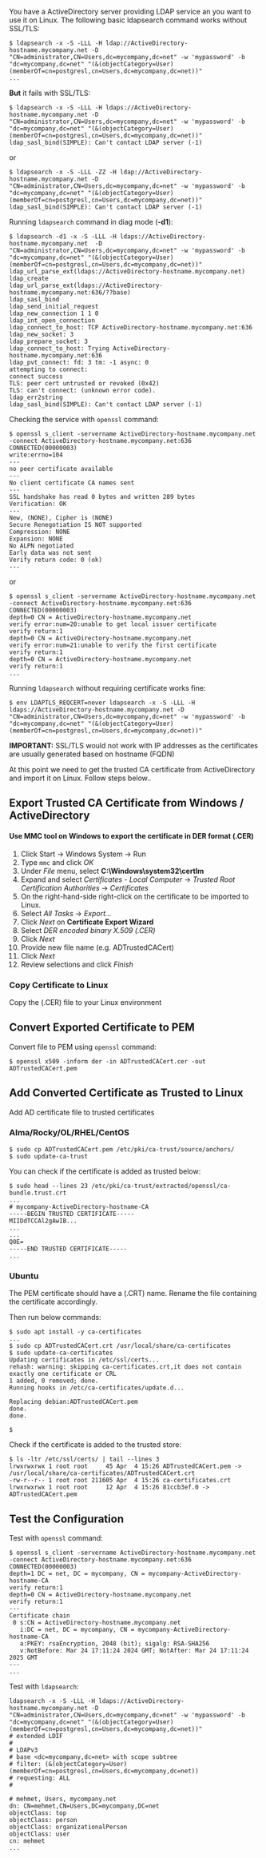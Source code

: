 

You have a ActiveDirectory server providing LDAP service an you want to use it on Linux. The following basic ldapsearch command works without SSL/TLS:
```
$ ldapsearch -x -S -LLL -H ldap://ActiveDirectory-hostname.mycompany.net -D "CN=administrator,CN=Users,dc=mycompany,dc=net" -w 'mypassword' -b "dc=mycompany,dc=net" "(&(objectCategory=User)(memberOf=cn=postgresl,cn=Users,dc=mycompany,dc=net))"
...
```
**But** it fails with SSL/TLS:

```
$ ldapsearch -x -S -LLL -H ldaps://ActiveDirectory-hostname.mycompany.net -D "CN=administrator,CN=Users,dc=mycompany,dc=net" -w 'mypassword' -b "dc=mycompany,dc=net" "(&(objectCategory=User)(memberOf=cn=postgresl,cn=Users,dc=mycompany,dc=net))"
ldap_sasl_bind(SIMPLE): Can't contact LDAP server (-1)
```
or
```
$ ldapsearch -x -S -LLL -ZZ -H ldap://ActiveDirectory-hostname.mycompany.net -D "CN=administrator,CN=Users,dc=mycompany,dc=net" -w 'mypassword' -b "dc=mycompany,dc=net" "(&(objectCategory=User)(memberOf=cn=postgresl,cn=Users,dc=mycompany,dc=net))"
ldap_sasl_bind(SIMPLE): Can't contact LDAP server (-1)
```
Running `ldapsearch` command in diag mode (**-d1**):

```
$ ldapsearch -d1 -x -S -LLL -H ldaps://ActiveDirectory-hostname.mycompany.net  -D "CN=administrator,CN=Users,dc=mycompany,dc=net" -w 'mypassword' -b "dc=mycompany,dc=net" "(&(objectCategory=User)(memberOf=cn=postgresl,cn=Users,dc=mycompany,dc=net))"
ldap_url_parse_ext(ldaps://ActiveDirectory-hostname.mycompany.net)
ldap_create
ldap_url_parse_ext(ldaps://ActiveDirectory-hostname.mycompany.net:636/??base)
ldap_sasl_bind
ldap_send_initial_request
ldap_new_connection 1 1 0
ldap_int_open_connection
ldap_connect_to_host: TCP ActiveDirectory-hostname.mycompany.net:636
ldap_new_socket: 3
ldap_prepare_socket: 3
ldap_connect_to_host: Trying ActiveDirectory-hostname.mycompany.net:636
ldap_pvt_connect: fd: 3 tm: -1 async: 0
attempting to connect:
connect success
TLS: peer cert untrusted or revoked (0x42)
TLS: can't connect: (unknown error code).
ldap_err2string
ldap_sasl_bind(SIMPLE): Can't contact LDAP server (-1)
```

Checking the service with `openssl` command:

```
$ openssl s_client -servername ActiveDirectory-hostname.mycompany.net -connect ActiveDirectory-hostname.mycompany.net:636
CONNECTED(00000003)
write:errno=104
---
no peer certificate available
---
No client certificate CA names sent
---
SSL handshake has read 0 bytes and written 289 bytes
Verification: OK
---
New, (NONE), Cipher is (NONE)
Secure Renegotiation IS NOT supported
Compression: NONE
Expansion: NONE
No ALPN negotiated
Early data was not sent
Verify return code: 0 (ok)
---
```
or

```
$ openssl s_client -servername ActiveDirectory-hostname.mycompany.net -connect ActiveDirectory-hostname.mycompany.net:636
CONNECTED(00000003)
depth=0 CN = ActiveDirectory-hostname.mycompany.net
verify error:num=20:unable to get local issuer certificate
verify return:1
depth=0 CN = ActiveDirectory-hostname.mycompany.net
verify error:num=21:unable to verify the first certificate
verify return:1
depth=0 CN = ActiveDirectory-hostname.mycompany.net
verify return:1
...
```

Running `ldapsearch` without requiring certificate works fine:

```
$ env LDAPTLS_REQCERT=never ldapsearch -x -S -LLL -H ldaps://ActiveDirectory-hostname.mycompany.net -D "CN=administrator,CN=Users,dc=mycompany,dc=net" -w 'mypassword' -b "dc=mycompany,dc=net" "(&(objectCategory=User)(memberOf=cn=postgresl,cn=Users,dc=mycompany,dc=net))"
```
**IMPORTANT:** SSL/TLS would not work with IP addresses as the certificates are usually generated based on hostname (FQDN)

At this point we need to get the trusted CA certificate from ActiveDirectory and import it on Linux. Follow steps below..

## Export Trusted CA Certificate from Windows / ActiveDirectory
#### Use MMC tool on Windows to export the certificate in DER format (.CER)

1. Click Start -> Windows System -> Run
2. Type `mmc` and click *OK*
3. Under *File* menu, select **C:\Windows\system32\certlm**
4. Expand and select *Certificates - Local Computer* -> *Trusted Root Certification Authorities* -> *Certificates*
5. On the right-hand-side right-click on the certificate to be imported to Linux.
6. Select *All Tasks* -> *Export...*
7. Click *Next* on **Certificate Export Wizard**
8. Select *DER encoded binary X.509 (.CER)*
9. Click *Next*
10. Provide new file name (e.g. ADTrustedCACert)
11. Click *Next*
12. Review selections and click *Finish*

### Copy Certificate to Linux
Copy the (.CER) file to your Linux environment

## Convert Exported Certificate to PEM
Convert file to PEM using `openssl` command:

```
$ openssl x509 -inform der -in ADTrustedCACert.cer -out ADTrustedCACert.pem
```
## Add Converted Certificate as Trusted to Linux
Add AD certificate file to trusted certificates
### Alma/Rocky/OL/RHEL/CentOS
```
$ sudo cp ADTrustedCACert.pem /etc/pki/ca-trust/source/anchors/
$ sudo update-ca-trust
```
You can check if the certificate is added as trusted below:
```
$ sudo head --lines 23 /etc/pki/ca-trust/extracted/openssl/ca-bundle.trust.crt
...
# mycompany-ActiveDirectory-hostname-CA
-----BEGIN TRUSTED CERTIFICATE-----
MIIDdTCCAl2gAwIB...
...
...
Q0E=
-----END TRUSTED CERTIFICATE-----
...
```
### Ubuntu

The PEM certificate should have a (.CRT) name. Rename the file containing the certificate accordingly. 

Then run below commands:

```
$ sudo apt install -y ca-certificates
...
$ sudo cp ADTrustedCACert.crt /usr/local/share/ca-certificates
$ sudo update-ca-certificates
Updating certificates in /etc/ssl/certs...
rehash: warning: skipping ca-certificates.crt,it does not contain exactly one certificate or CRL
1 added, 0 removed; done.
Running hooks in /etc/ca-certificates/update.d...

Replacing debian:ADTrustedCACert.pem
done.
done.

$
```
Check if the certificate is added to the trusted store:
```
$ ls -ltr /etc/ssl/certs/ | tail --lines 3
lrwxrwxrwx 1 root root     45 Apr  4 15:26 ADTrustedCACert.pem -> /usr/local/share/ca-certificates/ADTrustedCACert.crt
-rw-r--r-- 1 root root 211605 Apr  4 15:26 ca-certificates.crt
lrwxrwxrwx 1 root root     12 Apr  4 15:26 81ccb3ef.0 -> ADTrustedCACert.pem
```

## Test the Configuration

Test with `openssl` command:

```
$ openssl s_client -servername ActiveDirectory-hostname.mycompany.net -connect ActiveDirectory-hostname.mycompany.net:636
CONNECTED(00000003)
depth=1 DC = net, DC = mycompany, CN = mycompany-ActiveDirectory-hostname-CA
verify return:1
depth=0 CN = ActiveDirectory-hostname.mycompany.net
verify return:1
---
Certificate chain
 0 s:CN = ActiveDirectory-hostname.mycompany.net
   i:DC = net, DC = mycompany, CN = mycompany-ActiveDirectory-hostname-CA
   a:PKEY: rsaEncryption, 2048 (bit); sigalg: RSA-SHA256
   v:NotBefore: Mar 24 17:11:24 2024 GMT; NotAfter: Mar 24 17:11:24 2025 GMT
---
...
```

Test with `ldapsearch`:

```
ldapsearch -x -S -LLL -H ldaps://ActiveDirectory-hostname.mycompany.net -D "CN=administrator,CN=Users,dc=mycompany,dc=net" -w 'mypassword' -b "dc=mycompany,dc=net" "(&(objectCategory=User)(memberOf=cn=postgresl,cn=Users,dc=mycompany,dc=net))"
# extended LDIF
#
# LDAPv3
# base <dc=mycompany,dc=net> with scope subtree
# filter: (&(objectCategory=User)(memberOf=cn=postgresl,cn=Users,dc=mycompany,dc=net))
# requesting: ALL
#

# mehmet, Users, mycompany.net
dn: CN=mehmet,CN=Users,DC=mycompany,DC=net
objectClass: top
objectClass: person
objectClass: organizationalPerson
objectClass: user
cn: mehmet
...
```

